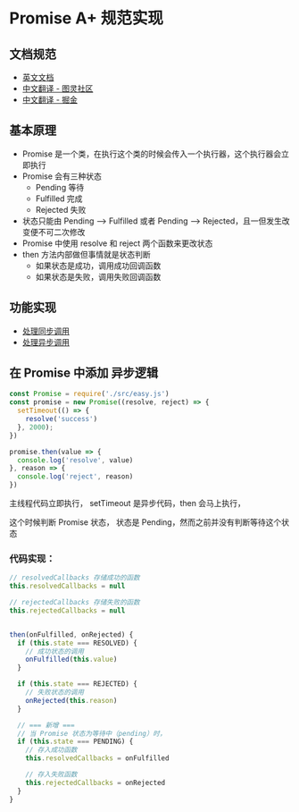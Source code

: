 # Promise A+ 规范实现

## 文档规范

- [英文文档](https://promisesaplus.com/)
- [中文翻译 - 图灵社区](https://www.ituring.com.cn/article/66566)
- [中文翻译 - 掘金](https://juejin.im/post/5b6161e6f265da0f8145fb72)

## 基本原理

- Promise 是一个类，在执行这个类的时候会传入一个执行器，这个执行器会立即执行
- Promise 会有三种状态
    - Pending 等待
    - Fulfilled 完成
    - Rejected 失败
- 状态只能由 Pending --> Fulfilled 或者 Pending --> Rejected，且一但发生改变便不可二次修改
- Promise 中使用 resolve 和 reject 两个函数来更改状态
- then 方法内部做但事情就是状态判断
    - 如果状态是成功，调用成功回调函数
    - 如果状态是失败，调用失败回调函数

## 功能实现

- [处理同步调用](/src/easy.js)
- [处理异步调用](/src/easy-async.js)

## 在 Promise 中添加 异步逻辑

```js
const Promise = require('./src/easy.js')
const promise = new Promise((resolve, reject) => {
  setTimeout(() => {
    resolve('success')
  }, 2000);
})

promise.then(value => {
  console.log('resolve', value)
}, reason => {
  console.log('reject', reason)
})
```

主线程代码立即执行， setTimeout 是异步代码，then 会马上执行，

这个时候判断 Promise 状态， 状态是 Pending，然而之前并没有判断等待这个状态

### 代码实现：

```js
// resolvedCallbacks 存储成功的函数
this.resolvedCallbacks = null

// rejectedCallbacks 存储失败的函数
this.rejectedCallbacks = null


then(onFulfilled, onRejected) {
  if (this.state === RESOLVED) {
    // 成功状态的调用
    onFulfilled(this.value)
  }

  if (this.state === REJECTED) {
    // 失败状态的调用
    onRejected(this.reason)
  }

  // === 新增 ===
  // 当 Promise 状态为等待中（pending）时，
  if (this.state === PENDING) {
    // 存入成功函数
    this.resolvedCallbacks = onFulfilled

    // 存入失败函数
    this.rejectedCallbacks = onRejected
  }
}
```
